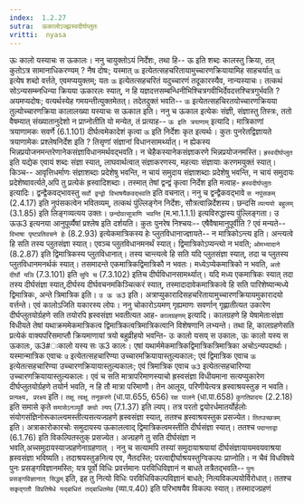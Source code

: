 ```yaml
---
index:  1.2.27
sutra:  ऊकालोऽज्झ्रस्वदीर्घप्लुतः
vritti:  nyasa
---
```


ऊः कालो यस्याचः स ऊकालः। ननु चायुक्तोऽयं निर्देशः, तथा हि-- ऊ इति शब्दः कालस्तु क्रिया, तत् कुतोऽत्र सामानाधिकरण्यम् ? नैष दोषः; यस्मात् `ऊ` इत्येतत्सहचरितायामुच्चारणक्रियायामिह साहचर्यात् `ऊ` इत्येष शब्दो वर्त्तते, एवमप्ययुक्तम्; यतः `ऊ` इत्येतत्सहचरितं यदुच्चारणं तदूकारस्यैव, नान्यस्याचः। तत्कथं सोऽन्यसम्ब्नधिन्या क्रियया ऊकारलः स्यात्, न हि यज्ञदत्तसम्बन्धिनीभिश्चित्रगवीभिर्देवदत्तश्चित्रगुर्भवति ? अयमप्यदोषः; वत्यर्थस्येह गमयन्तीत्युक्तमेतत्। तदेतदुक्तं भवति-- `ऊ` इत्येतत्सहचिरतयोच्चारणक्रियया तुल्योच्चारणक्रिया कालालख्या यस्याचः स ऊकाल इति। ननु च ऊकाल इत्येकः संज्ञी, संज्ञास्तु तिस्त्रः, ततो वैषम्यात् संख्यातानुदेशो न प्राप्नोतीति यो मन्येत, तं प्रत्याह-- `ऊ इति त्रयाणाम्` इत्यादि। मात्रिकाणां
त्रयाणामकः सवर्णे (6.1.101) दीर्घत्वमेकादेशं कृत्वा `ऊ` इति निर्देशः कृत इत्यर्थः। कुतः पुनरेतद्विज्ञायते त्रयाणामेकः प्रश्लेषनिर्देश इति ? तिसृणां संज्ञानां विधानसामर्थ्यात्। न ह्येकस्य भिन्नप्रयोजनमन्तरेणानेकसंज्ञाविधानमर्थवद्भवति। न चेहैकस्यानेकसंज्ञाकरणे भिन्नप्रयोजनमस्ति। `ह्रस्वदीर्घप्लुत` इति यद्येक एवायं शब्दः संज्ञा स्यात्, लाघवार्थत्वात् संज्ञाकरणस्य, महत्याः संज्ञायाः करणमयुक्तं स्यात्। किञ्च-- आवृत्तिधर्माणः संज्ञाशब्दाः प्रदेशेषु भवन्ति, न चायं समुदाय संज्ञाशब्दाः प्रदेशेषु भवन्ति, न चायं समुदायः प्रदेशेष्वावर्त्यते,अपि तु प्रत्येकं ह्रस्वादिशब्दाः। तस्मात् तेषां द्वन्द्वं कृत्वा निर्देश इति मत्वाह- `ह्रस्वदीर्घप्लुतः` इत्यादिः। द्वन्द्वैकवद्भावस्तु `सर्वो द्वन्द्वो विभाषयैकवद्भवति` इति वचनात्। ननु च द्वन्द्वैकवद्भावे `स नपुंसकम्` (2.4.17) इति नुपंसकत्वेन भवितव्यम्, तत्कथं
पुंल्लिङ्गेन निर्देशः, सौत्रत्वान्निर्देशस्य। छन्दसि `व्यत्ययो बहुलम्` (3.1.85) इति लिङ्गव्यत्यय उक्तः। `छन्दोवत्सूत्राणि भवन्ति` (म.भा.1.1.1) इत्यविरुद्धास्य
पुंल्लिङ्गता। उ ऊऊ3 इत्यनया आनुपूर्व्यैषां प्रश्लेष इति दर्शयति। कुतः पुनरेष निश्चयः-- एषैवैषामानुपूर्वीति ? एवं मन्यते-- `विभाषा पृष्टप्रतिवचने हेः` (8.2.93) इत्येकमात्रिकस्य हेः प्लुतविधानाज्ज्ञायते-- न मात्रिकोऽन्त्य इति। अन्त्यत्वे हि सति तस्य प्लुतसंज्ञा स्यात्। एवञ्च प्लुतविधानमनर्थं स्यात्। द्विमात्रिकोऽप्यन्त्यो न भवति; `ओमभ्यादाने` (8.2.87) इति द्विमात्रिकस्य प्लुतविधानात्। तस्य चान्त्यत्वे हि सति यदि प्लुतसंज्ञा स्यात्, तदा च प्लुतस्य प्लुतविधानमनर्थकं स्यात्। तसमादन्ते एकमात्रिकद्विमात्रिकौ न भवतः। मध्येऽप्येकमात्रिको न भवति, `अतो दीर्घो यञि` (7.3.101) इति `सुपि च` (7.3.102) इतिच दीर्घविधानसामर्थ्यात्। यदि मध्य
एकमात्रिकः स्यात् तदा तस्य दीर्घसंज्ञा स्यात्,दीर्घस्य दीर्घवचनमकिञ्चित्करं स्यात्, तस्मादादावेकमात्रिकत्वे हि सति पारिशेष्यान्मध्ये द्विमात्रिकः, अन्ते त्रिमात्रिक इति। `उ ऊ ऊ3` इति। अत्राप्युकारादिसहचरितायामुच्चारणक्रियायमुकारादयो वर्त्तन्ते। एवं कालोऽजिति यकारस्य लोपः।
ननु चोकारोऽयमण् गृह्यमाणः सवर्णान् गृह्णातीत्यत उकारेण दीर्घप्लुतयोर्ग्रहणे सति तयोरपि ह्रस्वसंज्ञा भवतीत्यत आह- `कालग्रहणम्` इत्यादि। कालग्रहणे हि येषामेताःसंज्ञा विधीयते तेषां यथाक्रममेकमात्रिकत्व द्विमात्रिकत्वत्रिमात्रिकत्वानि विशेषणानि लभ्यन्ते। तथा हि, कालग्रहणेसति प्रत्येकं वाक्यपरिसमाप्तौ क्रियमाणायां त्रयो बहुव्रीहयो भवन्ति- उः कालो यसय् स उकालः, ऊः कालो यस्य स ऊकालः, ऊ3#ःकालो यस्य सः ऊ3 कालः। एषां यथार्ममेकमात्रिकद्विमात्रिकत्रिमात्रिका अचोऽन्यपदार्थाः। यस्मान्मात्रिक एवाचः `उ` इत्येतत्सहचारिण्या उच्चारमक्रियायास्तुल्यकालः; एवं
द्विमात्रिक एवाच `ऊ` इत्येतत्सहचारिण्या उच्चारणक्रियायास्तुल्यकालः; एवं
त्रिमात्रिक एवाच `ऊ3` इत्येतत्सहचारिण्या उच्चारणक्रियायास्तुल्यकालः। एवं च सति
मात्रापरिमाणस्याचो ह्रस्वसंज्ञा विधीयमाना सत्यप्युकारेण दीर्घप्लुतयोर्ग्रहणे तयोर्न भवति, न हि तौ मात्रा परिमाणौ। तेन आलूय, परिणीयेत्यत्र ह्रस्वाश्रयस्तुङ न
भवति।
`प्रत्यक्ष्य, प्ररक्ष्य` इति। `तक्षू त्वक्षू तनूकरणे` (धा.पा.655, 656) `रक्ष पालने` (धा.पा.658) `कुगतिप्रादयः` (2.2.18) इति समासे कृते `समासेऽनञ्पूर्वे क्त्वो ल्यप्` (7.1.37) इति ल्यप्। तत्र परतो द्वयोरर्धमातर्योर्हलोः संयोगसंज्ञिनोरूकाल्त्वमस्तीत्यसत्यज्ग्रहणे ह्रस्वसंज्ञा स्यात्, ततश्च ह्रस्वाश्रयस्तुक
प्रसज्येत।
`तितउच्छत्रम्` इति। अत्राकारोकारचोः समुदायस्य ऊकालत्वाद् द्विमात्रिकत्वमस्तीति दीर्घसंज्ञा स्यात्। ततश्च `पदान्ताद्वा` (6.1.76) इति विकल्पितस्तुक्
प्रसज्येत। अज्ग्रहणे तु सति दीर्घसंज्ञा न भवति,अच्समुदायस्याज्ग्रहणेनाग्रहणात् । ननु च सत्यामपि तस्यां समुदायाश्रयायां दीर्घसंज्ञायायमवयवाश्रया ह्रस्वसंज्ञा भविष्यति। तदाश्रयस्तुङनित्य एव, नैतदस्ति; परत्वाद्दीर्घाश्रयस्तुग्विकल्पः
प्राप्नोति। न चैवं विधविषये पुनः प्रसङ्गविज्ञानमस्ति; यत्र पूर्वो विधिः प्रवर्त्तमानः परविधिविज्ञानं न बाधते तत्रैतद्भवति-- `पुनः प्रसङ्गविज्ञानात् सिद्धम्` इति, इह तु नित्यो विधिः परविधिविकल्पविज्ञानं बाधते; नित्यविकल्पयोर्विरोधात्। ततश्च `सकृद्गतौ विप्रतिषेधे यद्बाधितं तद्बाधितमेव` (व्या.प.40) इति परिभाषयैव विकल्पः स्यात्। तस्मादज्ग्रहणं

